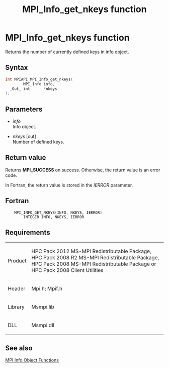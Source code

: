 ﻿---
title: MPI_Info_get_nkeys function
TOCTitle: MPI_Info_get_nkeys function
ms:assetid: a4b7e3c3-24be-494b-987f-970b332b8f94
ms:mtpsurl: https://msdn.microsoft.com/en-us/library/Dn473414(v=VS.85)
ms:contentKeyID: 59360950
ms.date: 03/28/2018
mtps_version: v=VS.85
f1_keywords:
- MPI_INFO_GET_NKEYS
- mpif/MPI_Info_get_nkeys
- mpi/MPI_INFO_GET_NKEYS
dev_langs:
- C++
- C
---

# MPI\_Info\_get\_nkeys function

Returns the number of currently defined keys in info object.

## Syntax

``` c++
int MPIAPI MPI_Info_get_nkeys(
        MPI_Info info,
  _Out_ int      *nkeys
);
```

## Parameters

  - *info*  
    Info object.

  - *nkeys* \[out\]  
    Number of defined keys.

## Return value

Returns **MPI\_SUCCESS** on success. Otherwise, the return value is an error code.

In Fortran, the return value is stored in the *IERROR* parameter.

## Fortran

``` FORTRAN
    MPI_INFO_GET_NKEYS(INFO, NKEYS, IERROR)
        INTEGER INFO, NKEYS, IERROR
```

## Requirements

<table>
<colgroup>
<col/>
<col/>
</colgroup>
<tbody>
<tr class="odd">
<td><p>Product</p></td>
<td><p>HPC Pack 2012 MS-MPI Redistributable Package, HPC Pack 2008 R2 MS-MPI Redistributable Package, HPC Pack 2008 MS-MPI Redistributable Package or HPC Pack 2008 Client Utilities</p></td>
</tr>
<tr class="even">
<td><p>Header</p></td>
<td>Mpi.h;
Mpif.h</td>
</tr>
<tr class="odd">
<td><p>Library</p></td>
<td>Msmpi.lib</td>
</tr>
<tr class="even">
<td><p>DLL</p></td>
<td>Msmpi.dll</td>
</tr>
</tbody>
</table>


## See also

[MPI Info Object Functions](mpi-info-object-functions.md)

